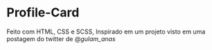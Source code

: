 # Profile-Card
Feito com HTML, CSS e SCSS,
Inspirado em um projeto visto em uma postagem do twitter de @_gulam_anas_
